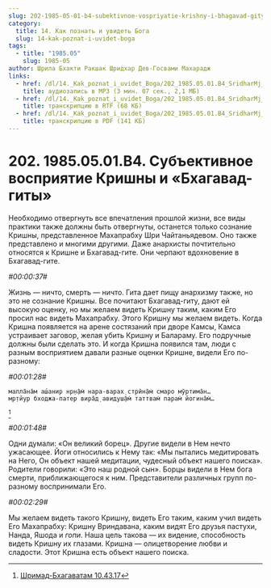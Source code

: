 ```yaml
---
slug: 202-1985-05-01-b4-subektivnoe-vospriyatie-krishny-i-bhagavad-gity
category:
  title: 14. Как познать и увидеть Бога
  slug: 14-kak-poznat-i-uvidet-boga
tags:
  - title: "1985.05"
    slug: 1985-05
author: Шрила Бхакти Ракшак Шридхар Дев-Госвами Махарадж
links:
  - href: /dl/14._Kak_poznat_i_uvidet_Boga/202_1985.05.01.B4_SridharMj_Subyektivnoye_vospriyatiye_Krishny_i_Bhagavad-gity.mp3
    title: аудиозапись в MP3 (3 мин. 07 сек., 2,1 МБ)
  - href: /dl/14._Kak_poznat_i_uvidet_Boga/202_1985.05.01.B4_SridharMj_Subyektivnoye_vospriyatiye_Krishny_i_Bhagavad-gity.rtf
    title: транскрипцию в RTF (68 КБ)
  - href: /dl/14._Kak_poznat_i_uvidet_Boga/202_1985.05.01.B4_SridharMj_Subyektivnoye_vospriyatiye_Krishny_i_Bhagavad-gity.pdf
    title: транскрипцию в PDF (141 КБ)
---
```


# 202. 1985.05.01.B4. Субъективное восприятие Кришны и «Бхагавад-гиты»

Необходимо отвергнуть все впечатления прошлой жизни, все виды практики также должны быть отвергнуты, останется только сознание Кришны, представленное Махапрабху Шри Чайтаньядевом. Оно также представлено и многими другими. Даже анархисты почтительно относятся к Кришне и Бхагавад-гите. Они черпают вдохновение в Бхагавад-гите.

*#00:00:37#*

Жизнь — ничто, смерть — ничто. Гита дает пищу анархизму также, но это не сознание Кришны. Все почитают Бхагавад-гиту, дают ей высокую оценку, но мы желаем видеть Кришну таким, каким Его просил нас видеть Махапрабху. Этого Кришну мы желаем видеть. Когда Кришна появляется на арене состязаний при дворе Камсы, Камса устраивает заговор, желая убить Кришну и Балараму. Его подручные должны были сделать это. И когда Кришна появился там, люди с разным восприятием давали разные оценки Кришне, видели Его по-разному:

*#00:01:28#*

    малла̄на̄м аш́анир нр̣н̣а̄м̇ нара-варах̣ стрӣн̣а̄м̇ смаро мӯртима̄н…
    мр̣тйур бходжа-патер вира̄д̣ авидуш̣а̄м̇ таттвам̇ парам̇ йогина̄м̇…
[^_ftn1]

*#00:01:48#*

Одни думали: «Он великий борец». Другие видели в Нем нечто ужасающее. Йоги относились к Нему так: «Мы пытались медитировать на Него, Он объект нашей медитации, чудесный объект нашего поиска». Родители говорили: «Это наш родной сын». Борцы видели в Нем бога смерти, приближающегося к ним. Представители различных групп по-разному воспринимали Его.

*#00:02:29#*

Мы желаем видеть такого Кришну, видеть Его таким, каким учил видеть Его Махапрабху: Кришну Вриндавана, каким видят Его друзья пастухи, Нанда, Яшода и *гопи*. Наша цель такова — их видение, способность видеть Кришну их глазами. Кришна — олицетворение любви и сладости. Этот Кришна есть объект нашего поиска.



[^_ftn1]: [Шримад-Бхагаватам 10.43.17](../notes/shrimad-bhagavatam/shrimad-bhagavatam-10-43-17.md)

